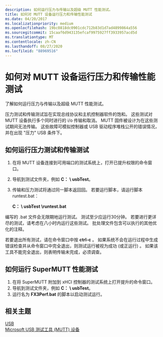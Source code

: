 ```yaml
---
description: 如何运行压力与传输以及超级 MUTT 性能测试。
title: 如何对 MUTT 设备运行压力和传输性能测试
ms.date: 04/20/2017
ms.localizationpriority: medium
ms.openlocfilehash: 19bc0818dc0901cdc712b83d1d7ad4899864a556
ms.sourcegitcommit: 15caaf6d943135efcaf9975927ff3933957acd5d
ms.translationtype: MT
ms.contentlocale: zh-CN
ms.lasthandoff: 08/27/2020
ms.locfileid: "88969516"
---
```

# <a name="how-to-run-stress-and-transfer-performance-tests-for-mutt-devices"></a>如何对 MUTT 设备运行压力和传输性能测试


了解如何运行压力与传输以及超级 MUTT 性能测试。

压力测试和传输测试旨在实现总线协议和主机控制器软件的饱和。 这些测试对 MUTT 设备执行多个同时进行的 i/o 传输和取消。 MUTT 固件被设计为在这些测试期间无法传输。 这些故障可模拟控制器或 USB 驱动程序堆栈公开的错误情况，并在出现 "压力" USB 条件下。

## <a name="how-to-run-stress-and-transfer-tests"></a>如何运行压力测试和传输测试


1.  在将 MUTT 设备连接到可用端口的测试系统上，打开已提升权限的命令窗口。
2.  导航到测试文件夹，例如 **C： \\ usbTest**。
3.  传输和压力测试将通过同一脚本返回回。 若要运行脚本，请运行脚本 runtest.bat：

    **C： \\ usbTest \\runtest.bat**

编写的 .bat 文件会无限期地运行测试。 测试至少应运行30分钟。 若要进行更详尽的测试，请考虑在八小时内运行这些测试。 批处理文件包含可以执行的其他优化的注释。

若要退出所有测试，请在命令窗口中按 **ctrl-c** 。 如果系统不会在运行过程中生成错误检查并从命令窗口中完全退出，则测试运行被视为成功 (或正运行) 。 如果该工具不能完全退出，则表明传输未完成，必须调查。

## <a name="how-to-run-supermutt-performance-tests"></a><a href="" id="supermutt-perf"></a>如何运行 SuperMUTT 性能测试


1.  在将 SuperMUTT 附加到 xHCI 控制器的测试系统上打开提升的命令窗口。
2.  导航到测试文件夹，例如 **C： \\ usbTest**。
3.  运行名为 **FX3Perf.bat** 的脚本以启动测试运行。

## <a name="related-topics"></a>相关主题
[USB](https://docs.microsoft.com/windows-hardware/drivers/)  
[Microsoft USB 测试工具 (MUTT) 设备](microsoft-usb-test-tool--mutt--devices.md)  



